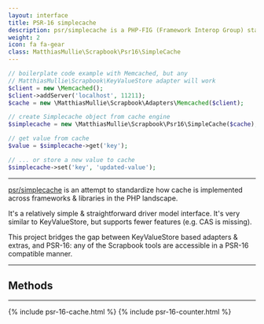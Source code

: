 ```yaml
---
layout: interface
title: PSR-16 simplecache
description: psr/simplecache is a PHP-FIG (Framework Interop Group) standard for a driver model cache implementation. It's a relatively simple & straightforward driver model interface, very similar to KeyValueStore.
weight: 2
icon: fa fa-gear
class: MatthiasMullie\Scrapbook\Psr16\SimpleCache
---
```


```php
// boilerplate code example with Memcached, but any
// MatthiasMullie\Scrapbook\KeyValueStore adapter will work
$client = new \Memcached();
$client->addServer('localhost', 11211);
$cache = new \MatthiasMullie\Scrapbook\Adapters\Memcached($client);

// create Simplecache object from cache engine
$simplecache = new \MatthiasMullie\Scrapbook\Psr16\SimpleCache($cache);

// get value from cache
$value = $simplecache->get('key');

// ... or store a new value to cache
$simplecache->set('key', 'updated-value');
```

<hr class="sep10">

[psr/simplecache](https://github.com/php-fig/fig-standards/blob/master/proposed/simplecache.md)
is an attempt to standardize how cache is implemented across frameworks &
libraries in the PHP landscape.

It's a relatively simple & straightforward driver model interface. It's very
similar to KeyValueStore, but supports fewer features (e.g. CAS is missing).

This project bridges the gap between KeyValueStore based adapters & extras, and
PSR-16: any of the Scrapbook tools are accessible in a PSR-16 compatible manner.

<hr class="sep20">

## Methods

<hr class="sep10">

{% include psr-16-cache.html %}
{% include psr-16-counter.html %}
